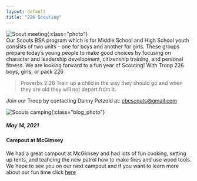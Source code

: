 ```yaml
---
layout: default
title: "226 Scouting"
---
```


![Scout meeting](https://cbc-scouts-226.s3.amazonaws.com/main_meeting.jpeg){:class="photo"} <br>
Our Scouts BSA program which is for Middle School and High School youth consists of two units – one for boys and another for girls. These groups prepare today’s young people to make good choices by focusing on character and leadership development, citizenship training, and personal fitness. We are looking forward to a fun year of Scouting! With Troop 226 boys, girls, or pack 226

> Proverbs 2:26 Train up a child in the way they should go and when they are old they will not depart from it.

Join our Troop by contacting Danny Petzold at: <cbcscouts@gmail.com>

![Scouts camping](https://cbc-scouts-226.s3.amazonaws.com/mcgimsey.jpeg){:class="blog_photo"}
#####  May 14, 2021 <br>
#### Campout at McGimsey
We had a great campout at McGimsey and had lots of fun cooking, setting up tents, and teahcing the new patrol how to make fires and use wood tools. We hope to see you on our next campout and if you want to learn more about our fun time click [here](blog_1.html)